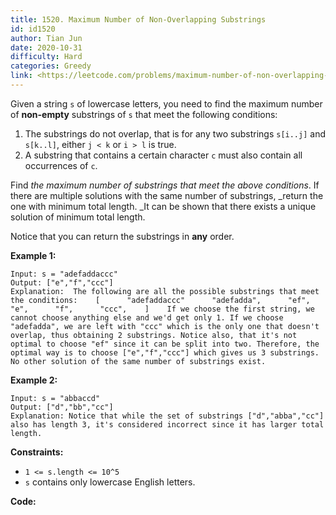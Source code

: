 ```yaml
---
title: 1520. Maximum Number of Non-Overlapping Substrings
id: id1520
author: Tian Jun
date: 2020-10-31
difficulty: Hard
categories: Greedy
link: <https://leetcode.com/problems/maximum-number-of-non-overlapping-substrings/description/>
---
```


Given a string `s` of lowercase letters, you need to find the maximum number
of **non-empty** substrings of `s` that meet the following conditions:

  1. The substrings do not overlap, that is for any two substrings `s[i..j]` and `s[k..l]`, either `j < k` or `i > l` is true.
  2. A substring that contains a certain character `c` must also contain all occurrences of `c`.

Find _the maximum number of substrings that meet the above conditions_. If
there are multiple solutions with the same number of substrings, _return the
one with minimum total length.  _It can be shown that there exists a unique
solution of minimum total length.

Notice that you can return the substrings in **any** order.



**Example 1:**
            
	Input: s = "adefaddaccc"    
	Output: ["e","f","ccc"]    
	Explanation:  The following are all the possible substrings that meet the conditions:    [      "adefaddaccc"      "adefadda",      "ef",      "e",      "f",      "ccc",    ]    If we choose the first string, we cannot choose anything else and we'd get only 1. If we choose "adefadda", we are left with "ccc" which is the only one that doesn't overlap, thus obtaining 2 substrings. Notice also, that it's not optimal to choose "ef" since it can be split into two. Therefore, the optimal way is to choose ["e","f","ccc"] which gives us 3 substrings. No other solution of the same number of substrings exist.    

**Example 2:**
            
	Input: s = "abbaccd"    
	Output: ["d","bb","cc"]    
	Explanation: Notice that while the set of substrings ["d","abba","cc"] also has length 3, it's considered incorrect since it has larger total length.    



**Constraints:**

  * `1 <= s.length <= 10^5`
  * `s` contains only lowercase English letters.


**Code:**
